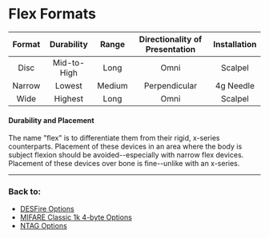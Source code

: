# Flex Formats

| Format       | Durability   | Range        | Directionality of Presentation | Installation |
| :----------: | :----------: | :----------: | :----------------------------: | :----------: |
| Disc         | Mid-to-High  | Long         | Omni                           | Scalpel      |
| Narrow       | Lowest       | Medium       | Perpendicular                  | 4g Needle    |
| Wide         | Highest      | Long         | Omni                           | Scalpel      |

#### Durability and Placement
The name "flex" is to differentiate them from their rigid, x-series counterparts. Placement of these devices in an area where the body is subject flexion should be avoided--especially with narrow flex devices. Placement of these devices over bone is fine--unlike with an x-series.

---
### Back to:
- [DESFire Options](DESFIRE_OPTIONS.md)
- [MIFARE Classic 1k 4-byte Options](MIFARE_CLASSIC_1K_4B.md)
- [NTAG Options](NTAG_OPTIONS.md)
